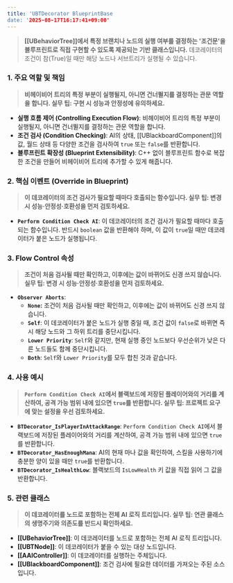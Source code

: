 ```yaml
---
title: 'UBTDecorator BlueprintBase
date: '2025-08-17T16:17:41+09:00'
---
```




> **[[UBehaviorTree]]에서 특정 브랜치나 노드의 실행 여부를 결정하는 '조건문'을 블루프린트로 직접 구현할 수 있도록 제공되는 기반 클래스입니다.** 데코레이터의 조건이 참(True)일 때만 해당 노드나 서브트리가 실행될 수 있습니다.

### **1. 주요 역할 및 책임**
> **비헤이비어 트리의 특정 부분이 실행될지, 아니면 건너뛸지를 결정하는 관문 역할을 합니다. 실무 팁: 구현 시 성능과 안정성에 유의하세요.**
* **실행 흐름 제어 (Controlling Execution Flow)**:
	비헤이비어 트리의 특정 부분이 실행될지, 아니면 건너뛸지를 결정하는 관문 역할을 합니다.
* **조건 검사 (Condition Checking)**:
	AI의 상태, [[UBlackboardComponent]]의 값, 월드 상태 등 다양한 조건을 검사하여 `true` 또는 `false`를 반환합니다.
* **블루프린트 확장성 (Blueprint Extensibility)**:
	C++ 없이 블루프린트 함수로 복잡한 조건을 만들어 비헤이비어 트리에 추가할 수 있게 해줍니다.

### **2. 핵심 이벤트 (Override in Blueprint)**
> **이 데코레이터의 조건 검사가 필요할 때마다 호출되는 함수입니다. 실무 팁: 변경 시 성능·안정성·호환성을 먼저 검토하세요.**
* **`Perform Condition Check AI`**:
	이 데코레이터의 조건 검사가 필요할 때마다 호출되는 함수입니다. 반드시 `boolean` 값을 반환해야 하며, 이 값이 `true`일 때만 데코레이터가 붙은 노드가 실행됩니다.

### **3. Flow Control 속성**
> **조건이 처음 검사될 때만 확인하고, 이후에는 값이 바뀌어도 신경 쓰지 않습니다. 실무 팁: 변경 시 성능·안정성·호환성을 먼저 검토하세요.**
* **`Observer Aborts`**:
	* **`None`:**
		조건이 처음 검사될 때만 확인하고, 이후에는 값이 바뀌어도 신경 쓰지 않습니다.
    * **`Self`**:
    	이 데코레이터가 붙은 노드가 실행 중일 때, 조건 값이 `false`로 바뀌면 즉시 해당 노드와 그 하위 트리를 중단시킵니다.
    * **`Lower Priority`**:
    	`Self`와 같지만, 현재 실행 중인 노드보다 우선순위가 낮은 다른 노드들도 함께 중단시킵니다.
    * **`Both`**:
    	`Self`와 `Lower Priority`를 모두 합친 것과 같습니다.

### **4. 사용 예시**
> **`Perform Condition Check AI`에서 블랙보드에 저장된 플레이어와의 거리를 계산하여, 공격 가능 범위 내에 있으면 `true`를 반환합니다. 실무 팁: 프로젝트 요구에 맞는 설정을 우선 검토하세요.**
* **`BTDecorator_IsPlayerInAttackRange`**:
	`Perform Condition Check AI`에서 블랙보드에 저장된 플레이어와의 거리를 계산하여, 공격 가능 범위 내에 있으면 `true`를 반환합니다.
* **`BTDecorator_HasEnoughMana`**:
	AI의 현재 마나 값을 확인하여, 스킬을 사용하기에 충분한 양이 있을 때만 `true`를 반환합니다.
* **`BTDecorator_IsHealthLow`**:
	블랙보드의 `IsLowHealth` 키 값을 직접 읽어 그 값을 반환합니다.

### **5. 관련 클래스**
> **이 데코레이터를 노드로 포함하는 전체 AI 로직 트리입니다. 실무 팁: 연관 클래스의 생명주기와 의존도를 반드시 확인하세요.**
* **[[UBehaviorTree]]**:
	이 데코레이터를 노드로 포함하는 전체 AI 로직 트리입니다.
* **[[UBTNode]]**:
	이 데코레이터가 붙을 수 있는 대상 노드입니다.
* **[[AAIController]]**:
	이 데코레이터를 실행하는 주체입니다.
* **[[UBlackboardComponent]]**:
	조건 검사에 필요한 데이터를 가져오는 주된 소스입니다.
